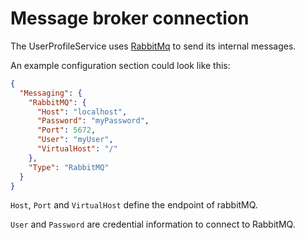 # Message broker connection

The UserProfileService uses [RabbitMq](https://www.rabbitmq.com/) to send its internal messages.

An example configuration section could look like this:

```json
{
  "Messaging": {
    "RabbitMQ": {
      "Host": "localhost",
      "Password": "myPassword",
      "Port": 5672,
      "User": "myUser",
      "VirtualHost": "/"
    },
    "Type": "RabbitMQ"
  }
}
```

`Host`, `Port` and `VirtualHost` define the endpoint of rabbitMQ.

`User` and `Password` are credential information to connect to RabbitMQ.
